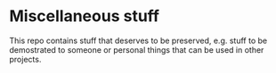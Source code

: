 # Miscellaneous stuff
This repo contains stuff that deserves to be preserved, e.g. stuff to be demostrated to someone or personal things
that can be used in other projects.
